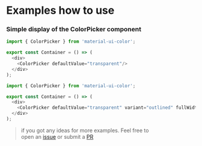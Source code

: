 # Examples how to use

### Simple display of the ColorPicker component
```javascript
import { ColorPicker } from 'material-ui-color';

export const Container = () => (
  <div>
    <ColorPicker defaultValue="transparent"/>
  </div>
);
```

```javascript
import { ColorPicker } from 'material-ui-color';

export const Container = () => (
  <div>
    <ColorPicker defaultValue="transparent" variant="outlined" fullWidth  />
  </div>
);
```
> if you got any ideas for more examples.
> Feel free to  
> open an [issue](https://github.com/dmitrychebayewski/material-ui-color/issues/new/choose)
> or submit a [PR](https://github.com/dmitrychebayewski/material-ui-color/compare)
